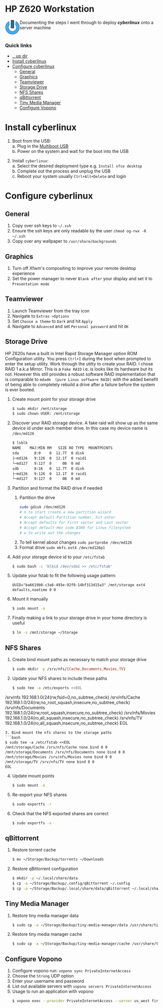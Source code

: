 HP Z620 Workstation
====================================================================================================
<img align="left" width="48" height="48" src="../../../art/logo_256x256.png">
Documenting the steps I went through to deploy <b><i>cyberlinux</i></b> onto a server machine
<br><br>

### Quick links
* [.. up dir](..)
* [Install cyberlinux](#install-cyberlinux)
* [Configure cyberlinux](#configure-cyberlinux)
  * [General](#general)
  * [Graphics](#graphics)
  * [Teamviewer](#teamviewer)
  * [Storage Drive](#storage-drive)
  * [NFS Shares](#nfs-shares)
  * [qBittorrent](#qbittorrent)
  * [Tiny Media Manager](#tiny-media-manager)
  * [Configure Vopono](#configure-vopono)

# Install cyberlinux <a name="install-cyberlinux"/></a>
1. Boot from the USB:  
   a. Plug in the [Multiboot USB](../../../cyberlinux#create-multiboot-usb)  
   b. Power on the system and wait for the boot into the USB  

3. Install `cyberlinux`:  
   a. Select the desired deployment type e.g. `Install xfce desktop`  
   b. Complete out the process and unplug the USB  
   c. Reboot your system usually `Ctrl+Alt+Delete` and login  

# Configure cyberlinux <a name="configure-cyberlinux"/></a>

## General <a name="general"/></a>
1. Copy over ssh keys to `~/.ssh`
2. Ensure the ssh keys are only readable by the user `chmod og-rwx -R ~/.ssh`
2. Copy over any wallpaper to `/usr/share/backgrounds`

## Graphics <a name="graphics"/></a>
1. Turn off Xfwm's compositing to improve your remote desktop experience
2. Set the power manager to never `Blank after` your display and set it to `Presentation mode`

## Teamviewer <a name="teamviewer"/></a>
1. Launch Teamviewer from the tray icon
2. Navigate to `Extras >Options`
3. Set `Choose a theme` to `Dark` and hit `Apply`
4. Navigate to `Advanced` and set `Personal password` and hit `OK`

## Storage Drive <a name="storage-drive"/></a>
HP Z620s have a built in Intel Rapid Storage Manager option ROM Configuration utility. You press 
`Ctrl+I` during the boot when prompted to enter the setup utility. Work through the utilty to create 
your RAID. I chose RAID 1 a.k.a Mirror. This is a `Fake RAID` i.e. is looks like its hardware but its 
not. However this still provides a robust software RAID implementation that is comparable to `mdadm 
(pure Linux software RAID)` with the added benefit of being able to completely rebuild a drive after 
a failure before the system is ever booted.

1. Create mount point for your storage drive
   ```bash
   $ sudo mkdir /mnt/storage
   $ sudo chown USER: /mnt/storage
   ```
2. Discover your RAID storage device. A fake raid will show up as the same device id under each 
   member drive. In this case my device name is `/dev/md126`
   ```bash
   $ lsblk
   NAME    MAJ:MIN RM   SIZE RO TYPE  MOUNTPOINTS
   sda       8:0    0  12.7T  0 disk  
   ├─md126   9:126  0  12.1T  0 raid1 
   └─md127   9:127  0     0B  0 md    
   sdb       8:16   0  12.7T  0 disk  
   ├─md126   9:126  0  12.1T  0 raid1 
   └─md127   9:127  0     0B  0 md    
   ```

3. Partition and format the RAID drive if needed
   1. Partition the drive
      ```bash
      sudo gdisk /dev/md126
      # n to start create a new partition wizard
      # Accept default Partition number, hit enter
      # Accept defaults for First sector and Last sector
      # Accept default Hex code 8300 for Linux filesystem
      # w to write out the changes
      ```
   2. To tell kernel about changes `sudo partprobe /dev/md126`
   3. Format drive `sudo mkfs.ext4 /dev/md126p1`
4. Add your storage device id to your `/etc/fstab`
   ```bash
   $ sudo bash -c 'blkid /dev/sda1 >> /etc/fstab'
   ```
5. Update your fstab to fit the following usage pattern:
   ```
   UUID="ba6619b0-c3a6-493e-92f0-14bf313d15a3" /mnt/storage ext4 defaults,noatime 0 0
   ```
6. Mount it manually
   ```bash
   $ sudo mount -a
   ```
7. Finally making a link to your storage drive in your home directory is useful
   ```bash
   $ ln -s /mnt/storage ~/Storage
   ```

## NFS Shares <a name="nfs-shares"/></a>
1. Create bind mount paths as necessary to match your storage drive
   ```bash
   $ sudo mkdir -p /srv/nfs/{Cache,Documents,Movies,TV}
   ```
2. Update your NFS shares to include these paths
   ```bash
   $ sudo tee -a /etc/exports <<EOL
/srv/nfs             192.168.1.0/24(rw,fsid=0,no_subtree_check)
/srv/nfs/Cache       192.168.1.0/24(rw,no_root_squash,insecure,no_subtree_check)
/srv/nfs/Documents   192.168.1.0/24(rw,root_squash,insecure,no_subtree_check)
/srv/nfs/Movies      192.168.1.0/24(ro,all_squash,insecure,no_subtree_check)
/srv/nfs/TV          192.168.1.0/24(ro,all_squash,insecure,no_subtree_check)
EOL
   ```
3. Bind mount the nfs shares to the storage paths
   ```bash
   $ sudo tee -a /etc/fstab <<EOL
/mnt/storage/Cache /srv/nfs/Cache none bind 0 0
/mnt/storage/Documents /srv/nfs/Documents none bind 0 0
/mnt/storage/Movies /srv/nfs/Movies none bind 0 0
/mnt/storage/TV /srv/nfs/TV none bind 0 0
EOL
   ```
4. Update mount points
   ```bash
   $ sudo mount -a
   ```
5. Re-export your NFS shares
   ```bash
   $ sudo exportfs -r
   ```
6. Check that the NFS exported shares are correct
   ```bash
   $ sudo exportfs -v
   ```

## qBittorrent <a name="qbittorrent"/></a>
1. Restore torrent cache
   ```bash
   $ mv ~/Storage/Backup/torrents ~/Downloads
   ```
2. Restore qBittorrent configuration
   ```bash
   $ mkdir -p ~/.local/share/data
   $ cp -a ~/Storage/Backup/.config/qBittorrent ~/.config
   $ cp -a ~/Storage/Backup/.local/share/data/qBittorrent ~/.local/share/data
   ```

## Tiny Media Manager <a name="tiny-media-manager"/></a>
1. Restore tiny media manager data
   ```bash
   $ sudo cp -a ~/Storage/Backup/tiny-media-manager/data /usr/share/tiny-media-manager/data
   ```
2. Restore tiny media manager cache
   ```bash
   $ sudo cp -a ~/Storage/Backup/tiny-media-manager/cache /usr/share/tiny-media-manager/cache
   ```

## Configure Vopono <a name="configure-vopono"/></a>
1. Configure vopono run: `vopono sync PrivateInternetAccess`
2. Choose the `Strong` UDP option
2. Enter your username and password
3. List out available servers with `vopono servers PrivateInternetAccess`
4. Usage to run an application with vopono
   ```bash
   $ vopono exec --provider PrivateInternetAccess --server us_west firefox
   ```

<!-- 
vim: ts=2:sw=2:sts=2
-->
